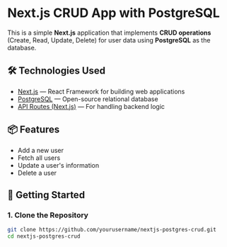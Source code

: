 # Next.js CRUD App with PostgreSQL

This is a simple **Next.js** application that implements **CRUD operations** (Create, Read, Update, Delete) for user data using **PostgreSQL** as the database.

## 🛠️ Technologies Used

- [Next.js](https://nextjs.org/) — React Framework for building web applications
- [PostgreSQL](https://www.postgresql.org/) — Open-source relational database
- [API Routes (Next.js)](https://nextjs.org/docs/pages/building-your-application/routing/api-routes) — For handling backend logic

## 📦 Features

- Add a new user
- Fetch all users
- Update a user's information
- Delete a user

## 🚀 Getting Started

### 1. Clone the Repository

```bash
git clone https://github.com/yourusername/nextjs-postgres-crud.git
cd nextjs-postgres-crud
